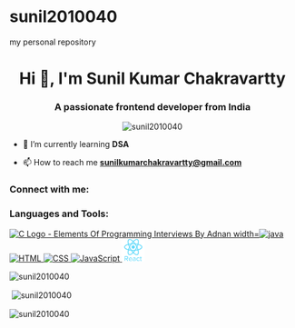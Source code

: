 # sunil2010040
my personal repository
<h1 align="center">Hi 👋, I'm  Sunil Kumar Chakravartty</h1>
<h3 align="center">A passionate frontend developer from India</h3>

<p align="center"> <img src="https://komarev.com/ghpvc/?username=sunil2010040&label=Profile%20views&color=0e75b6&style=flat" alt="sunil2010040" /> </p>

- 🌱 I’m currently learning **DSA**

- 📫 How to reach me **sunilkumarchakravartty@gmail.com**

<h3 align="left">Connect with me:</h3>
<p align="left">
</p>

<h3 align="left">Languages and Tools:</h3>
<p align="left">  <a href="https://www.tutorialspoint.com/java/index.htm" target="_blank" rel="noreferrer"> <img src="https://www.clipartmax.com/png/middle/228-2281080_c-logo-elements-of-programming-interviews-by-adnan-aziz.png" alt="C Logo - Elements Of Programming Interviews By Adnan width="40" height="40"/><img src="https://www.clipartmax.com/png/small/471-4713486_java-icons.png" alt="java" width="40" height="40"/> </a> <a href="https://www.w3schools.com/html/" target="_blank" rel="noreferrer"> <img src="https://icons.iconarchive.com/icons/graphics-vibe/developer/128/html-5-icon.png" alt="HTML" width="40" height="40"/> </a> <a href="https://www.w3schools.com/css/default.asp" target="_blank" rel="noreferrer"> <img src="https://icons.iconarchive.com/icons/graphics-vibe/developer/128/css-3-icon.png" alt="CSS" width="40" height="40"/> </a> <a href="https://developer.mozilla.org/en-US/docs/Web/JavaScript" target="_blank" rel="noreferrer"> <img src="https://www.freepnglogos.com/uploads/javascript/javascript-online-logo-for-website-0.png" alt="JavaScript" width="40" height="40"/> </a> <a href="https://reactjs.org/" target="_blank" rel="noreferrer"> <img src="https://raw.githubusercontent.com/devicons/devicon/master/icons/react/react-original-wordmark.svg" alt="react" width="40" height="40"/> </a> </p>

<p><img align="center" src="https://github-readme-stats.vercel.app/api/top-langs?username=sunil2010040&show_icons=true&locale=en&layout=compact" alt="sunil2010040" /></p>

<p>&nbsp;<img align="center" src="https://github-readme-stats.vercel.app/api?username=sunil2010040&show_icons=true&locale=en" alt="sunil2010040" /></p>

<p><img align="center" src="https://github-readme-streak-stats.herokuapp.com/?user=sunil2010040&" alt="sunil2010040" /></p>
